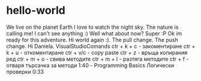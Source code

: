 # hello-world
We live on the planet Earth
I love to watch the night sky.
The nature is calling me!
I can't see anything :)
Well what about now?
Super :P
Ok im ready for this adventure.
Hi world again :).
The pull change.
The push change.
Hi Daniela.
VisualStudioComands
ctr + k + c - закоментиране
ctr + k + u - откоментиране
ctr + v/c - copy paste
ctr + z - връща копирания ред
ctr + m + o - свива методите
ctr + m + l - разтяга методите
ctr + f - отваря търсачка за методи
1:40 - Programming Basics Логически проверки 
0:33
